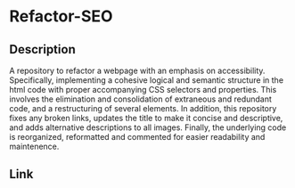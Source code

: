 # Refactor-SEO

## Description

A repository to refactor a webpage with an emphasis on accessibility. Specifically, implementing a cohesive logical and semantic structure in the html code with proper accompanying CSS selectors and properties. This involves the elimination and consolidation of extraneous and redundant code, and a restructuring of several elements. In addition, this repository fixes any broken links, updates the title to make it concise and descriptive, and adds alternative descriptions to all images. Finally, the underlying code is reorganized, reformatted and commented for easier readability and maintenence.  

## Link
